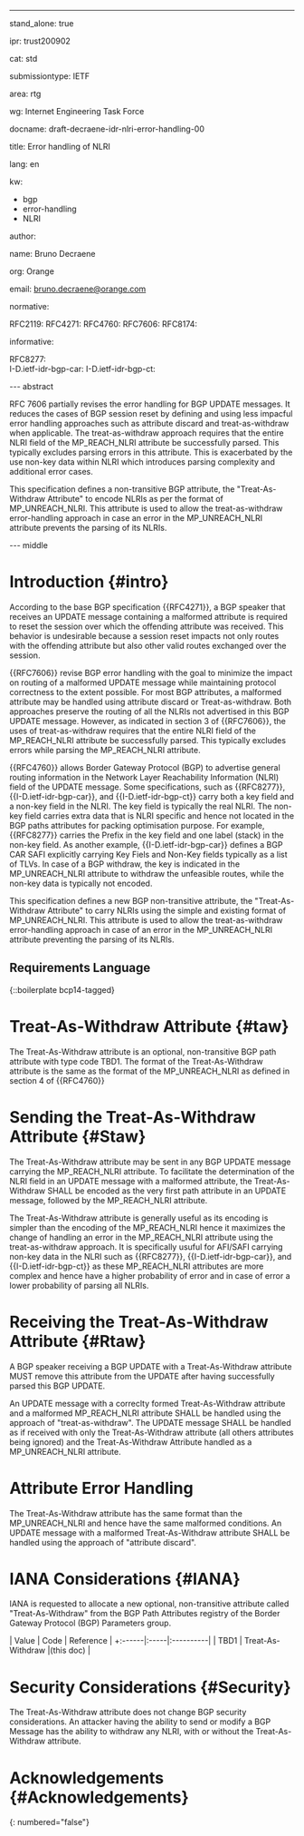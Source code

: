 ---

stand_alone: true

ipr: trust200902

cat: std

submissiontype: IETF

area: rtg

wg: Internet Engineering Task Force

docname: draft-decraene-idr-nlri-error-handling-00


title: Error handling of NLRI



lang: en

kw:

  - bgp
  - error-handling
  - NLRI

author:


  name: Bruno Decraene

  org: Orange

  email: bruno.decraene@orange.com



normative:

  RFC2119:
  RFC4271:
  RFC4760:
  RFC7606:
  RFC8174:  

informative:

  RFC8277:  
  I-D.ietf-idr-bgp-car:
  I-D.ietf-idr-bgp-ct:

--- abstract

RFC 7606 partially revises the error handling for BGP UPDATE messages.
It reduces the cases of BGP session reset by defining and using less impacful error handling approaches such as attribute discard and treat-as-withdraw when applicable.
The treat-as-withdraw approach requires that the entire NLRI field of the MP_REACH_NLRI attribute be successfully parsed. This typically excludes parsing errors in this attribute.
This is exacerbated by the use non-key data within NLRI which introduces parsing complexity and additional error cases.

This specification defines a non-transitive BGP attribute, the "Treat-As-Withdraw Attribute" to encode NLRIs as per the format of MP_UNREACH_NLRI.
This attribute is used to allow the treat-as-withdraw error-handling approach in case an error in the MP_UNREACH_NLRI attribute prevents the parsing of its NLRIs.

--- middle

# Introduction {#intro}

According to the base BGP specification {{RFC4271}}, a BGP speaker that receives an UPDATE message containing a malformed attribute is required to reset the session over which the offending attribute was received.
This behavior is undesirable because a session reset impacts not only routes with the offending attribute but also other valid routes exchanged over the session.


{{RFC7606}} revise BGP error handling with the goal to minimize the impact on routing of a malformed UPDATE message while maintaining protocol correctness to the extent possible.
For most BGP attributes, a malformed attribute may be handled using attribute discard or Treat-as-withdraw.
Both approaches preserve the routing of all the NLRIs not advertised in this BGP UPDATE message.
However, as indicated in section 3 of {{RFC7606}}, the uses of treat-as-withdraw requires that the entire NLRI field of the MP_REACH_NLRI attribute be successfully parsed.
This typically excludes errors while parsing the MP_REACH_NLRI attribute.

{{RFC4760}} allows Border Gateway Protocol (BGP) to advertise general routing information in the Network Layer Reachability Information (NLRI) field of the UPDATE message.
Some specifications, such as {{RFC8277}}, {{I-D.ietf-idr-bgp-car}}, and {{I-D.ietf-idr-bgp-ct}} carry both a key field and a non-key field in the NLRI.
The key field is typically the real NLRI.
The non-key field carries extra data that is NLRI specific and hence not located in the BGP paths attributes for packing optimisation purpose.
For example, {{RFC8277}} carries the Prefix in the key field and one label (stack) in the non-key field.
As another example, {{I-D.ietf-idr-bgp-car}} defines a BGP CAR SAFI explicitly carrying Key Fiels and Non-Key fields typically as a list of TLVs.
In case of a BGP withdraw, the key is indicated in the MP_UNREACH_NLRI attribute to withdraw the unfeasible routes, while the non-key data is typically not encoded.

This specification defines a new BGP non-transitive attribute, the "Treat-As-Withdraw Attribute" to carry NLRIs using the simple and existing format of MP_UNREACH_NLRI.
This attribute is used to allow the treat-as-withdraw error-handling approach in case of an error in the MP_UNREACH_NLRI attribute preventing the parsing of its NLRIs.

## Requirements Language

{::boilerplate bcp14-tagged}


# Treat-As-Withdraw Attribute {#taw}


The Treat-As-Withdraw attribute is an optional, non-transitive BGP path attribute with type code TBD1. 
The format of the Treat-As-Withdraw attribute is the same as the format of the MP_UNREACH_NLRI as defined in section 4 of {{RFC4760}}


# Sending the Treat-As-Withdraw Attribute {#Staw}

The Treat-As-Withdraw attribute may be sent in any BGP UPDATE message carrying the MP_REACH_NLRI attribute.
To facilitate the determination of the NLRI field in an UPDATE message with a malformed attribute, the Treat-As-Withdraw SHALL be encoded as the very first path attribute in an UPDATE message, followed by the MP_REACH_NLRI attribute.


The Treat-As-Withdraw attribute is generally useful as its encoding is simpler than the encoding of the MP_REACH_NLRI hence it maximizes the change of handling an error in the MP_REACH_NLRI attribute using the treat-as-withdraw approach.
It is specifically usuful for AFI/SAFI carrying non-key data in the NLRI such as {{RFC8277}}, {{I-D.ietf-idr-bgp-car}}, and {{I-D.ietf-idr-bgp-ct}} as these MP_REACH_NLRI attributes are more complex and hence have a higher probability of error and in case of error a lower probability of parsing all NLRIs.

# Receiving the Treat-As-Withdraw Attribute {#Rtaw}

A BGP speaker receiving a BGP UPDATE with a Treat-As-Withdraw attribute MUST remove this attribute from the UPDATE after having successfully parsed this BGP UPDATE.

An UPDATE message with a correclty formed Treat-As-Withdraw attribute and a malformed MP_REACH_NLRI attribute SHALL be handled using the approach of "treat-as-withdraw".
The UPDATE message SHALL be handled as if received with only the Treat-As-Withdraw attribute (all others attributes being ignored) and the Treat-As-Withdraw Attribute handled as a MP_UNREACH_NLRI attribute.

# Attribute Error Handling

The Treat-As-Withdraw attribute has the same format than the MP_UNREACH_NLRI and hence have the same malformed conditions.
An UPDATE message with a malformed Treat-As-Withdraw attribute SHALL be handled using the approach of "attribute discard".

# IANA Considerations {#IANA}

IANA is requested to allocate a new optional, non-transitive attribute called "Treat-As-Withdraw" from the BGP Path Attributes registry of the Border Gateway Protocol (BGP) Parameters group.

| Value | Code | Reference |
+:------|:-----|:----------|
| TBD1  | Treat-As-Withdraw |(this doc) |




# Security Considerations {#Security}

The Treat-As-Withdraw attribute does not change BGP security considerations.
An attacker having the ability to send or modify a BGP Message has the ability to withdraw any NLRI, with or without the Treat-As-Withdraw attribute.


# Acknowledgements {#Acknowledgements}

{: numbered="false"}



